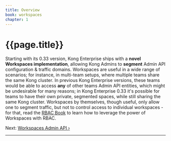 ```yaml
---
title: Overview
book: workspaces
chapter: 1
---
```


# {{page.title}}

Starting with its 0.33 version, Kong Enterprise ships with a **novel Workspaces
implementation**, allowing Kong Admins to **segment** Admin API configuration &
traffic domains. Workspaces are useful in a wide range of scenarios; for instance,
in multi-team setups, where multiple teams share the same Kong cluster. In
previous Kong Enterprise versions, these teams would be able to access **any**
of other teams Admin API entities, which might be undesirable for many reasons;
in Kong Enterprise 0.33 it's possible for teams to have their own private,
segmented spaces, while still sharing the same Kong cluster. Workspaces by
themselves, though useful, only allow one to segment traffic, but not to control
access to individual workspaces - for that, read the [RBAC Book][rbac-overview]
to learn how to leverage the power of Workspaces with RBAC.

Next: [Workspaces Admin API &rsaquo;]({{page.book.next}})

---

[rbac-overview]: /docs/enterprise/{{page.kong_version}}/rbac/overview
